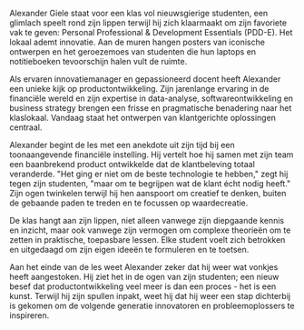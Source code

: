 Alexander Giele staat voor een klas vol nieuwsgierige studenten, een glimlach speelt rond zijn lippen terwijl hij zich klaarmaakt om zijn favoriete vak te geven: Personal Professional & Development Essentials (PDD-E). Het lokaal ademt innovatie. Aan de muren hangen posters van iconische ontwerpen en het geroezemoes van studenten die hun laptops en notitieboeken tevoorschijn halen vult de ruimte.

Als ervaren innovatiemanager en gepassioneerd docent heeft Alexander een unieke kijk op productontwikkeling. Zijn jarenlange ervaring in de financiële wereld en zijn expertise in data-analyse, softwareontwikkeling en business strategy brengen een frisse en pragmatische benadering naar het klaslokaal. Vandaag staat het ontwerpen van klantgerichte oplossingen centraal.

Alexander begint de les met een anekdote uit zijn tijd bij een toonaangevende financiële instelling. Hij vertelt hoe hij samen met zijn team een baanbrekend product ontwikkelde dat de klantbeleving totaal veranderde. "Het ging er niet om de beste technologie te hebben," zegt hij tegen zijn studenten, "maar om te begrijpen wat de klant écht nodig heeft." Zijn ogen twinkelen terwijl hij hen aanspoort om creatief te denken, buiten de gebaande paden te treden en te focussen op waardecreatie.

De klas hangt aan zijn lippen, niet alleen vanwege zijn diepgaande kennis en inzicht, maar ook vanwege zijn vermogen om complexe theorieën om te zetten in praktische, toepasbare lessen. Elke student voelt zich betrokken en uitgedaagd om zijn eigen ideeën te formuleren en te toetsen.

Aan het einde van de les weet Alexander zeker dat hij weer wat vonkjes heeft aangestoken. Hij ziet het in de ogen van zijn studenten; een nieuw besef dat productontwikkeling veel meer is dan een proces - het is een kunst. Terwijl hij zijn spullen inpakt, weet hij dat hij weer een stap dichterbij is gekomen om de volgende generatie innovatoren en probleemoplossers te inspireren.